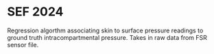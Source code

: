 # SEF 2024
Regression algorthm associating skin to surface pressure readings to ground truth intracompartmental pressure. 
Takes in raw data from FSR sensor file. 
